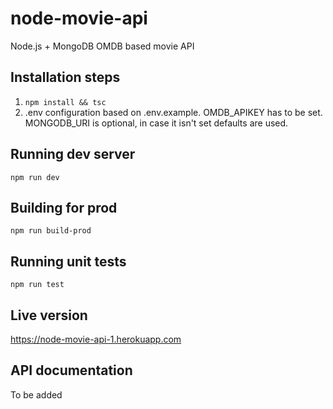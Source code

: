 # node-movie-api
Node.js + MongoDB OMDB based movie API

## Installation steps
1. ```npm install && tsc```
2. .env configuration based on .env.example. OMDB_APIKEY has to be set. MONGODB_URI is optional, in case it isn't set defaults are used.

## Running dev server
```npm run dev```

## Building for prod
```npm run build-prod```

## Running unit tests
```npm run test```

## Live version
https://node-movie-api-1.herokuapp.com

## API documentation
To be added

